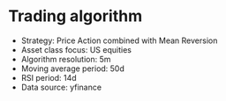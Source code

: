# Trading algorithm

- Strategy: Price Action combined with Mean Reversion
- Asset class focus: US equities
- Algorithm resolution: 5m
- Moving average period: 50d
- RSI period: 14d
- Data source: yfinance
